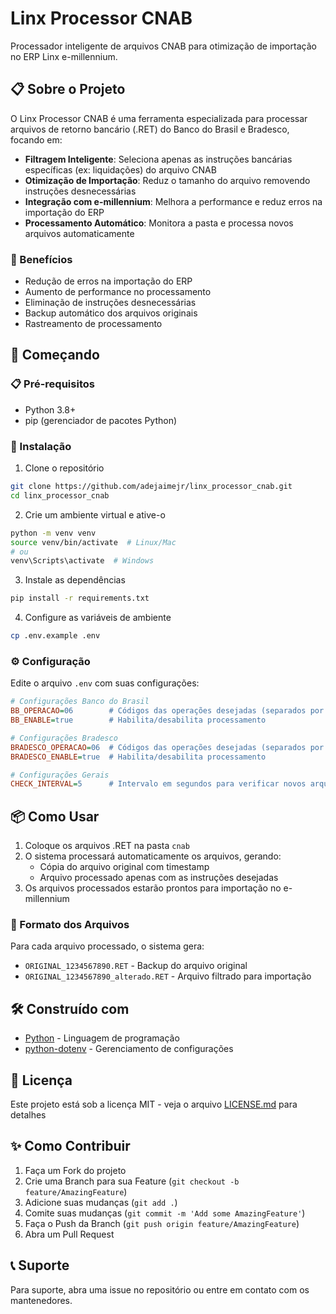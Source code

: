 # Linx Processor CNAB

Processador inteligente de arquivos CNAB para otimização de importação no ERP Linx e-millennium.

## 📋 Sobre o Projeto

O Linx Processor CNAB é uma ferramenta especializada para processar arquivos de retorno bancário (.RET) do Banco do Brasil e Bradesco, focando em:

- **Filtragem Inteligente**: Seleciona apenas as instruções bancárias específicas (ex: liquidações) do arquivo CNAB
- **Otimização de Importação**: Reduz o tamanho do arquivo removendo instruções desnecessárias
- **Integração com e-millennium**: Melhora a performance e reduz erros na importação do ERP
- **Processamento Automático**: Monitora a pasta e processa novos arquivos automaticamente

### 🎯 Benefícios

- Redução de erros na importação do ERP
- Aumento de performance no processamento
- Eliminação de instruções desnecessárias
- Backup automático dos arquivos originais
- Rastreamento de processamento

## 🚀 Começando

### 📋 Pré-requisitos

- Python 3.8+
- pip (gerenciador de pacotes Python)

### 🔧 Instalação

1. Clone o repositório
```bash
git clone https://github.com/adejaimejr/linx_processor_cnab.git
cd linx_processor_cnab
```

2. Crie um ambiente virtual e ative-o
```bash
python -m venv venv
source venv/bin/activate  # Linux/Mac
# ou
venv\Scripts\activate  # Windows
```

3. Instale as dependências
```bash
pip install -r requirements.txt
```

4. Configure as variáveis de ambiente
```bash
cp .env.example .env
```

### ⚙️ Configuração

Edite o arquivo `.env` com suas configurações:

```ini
# Configurações Banco do Brasil
BB_OPERACAO=06        # Códigos das operações desejadas (separados por vírgula)
BB_ENABLE=true        # Habilita/desabilita processamento

# Configurações Bradesco
BRADESCO_OPERACAO=06  # Códigos das operações desejadas (separados por vírgula)
BRADESCO_ENABLE=true  # Habilita/desabilita processamento

# Configurações Gerais
CHECK_INTERVAL=5      # Intervalo em segundos para verificar novos arquivos
```

## 📦 Como Usar

1. Coloque os arquivos .RET na pasta `cnab`
2. O sistema processará automaticamente os arquivos, gerando:
   - Cópia do arquivo original com timestamp
   - Arquivo processado apenas com as instruções desejadas
3. Os arquivos processados estarão prontos para importação no e-millennium

### 📄 Formato dos Arquivos

Para cada arquivo processado, o sistema gera:
- `ORIGINAL_1234567890.RET` - Backup do arquivo original
- `ORIGINAL_1234567890_alterado.RET` - Arquivo filtrado para importação

## 🛠️ Construído com

* [Python](https://www.python.org/) - Linguagem de programação
* [python-dotenv](https://pypi.org/project/python-dotenv/) - Gerenciamento de configurações

## 📄 Licença

Este projeto está sob a licença MIT - veja o arquivo [LICENSE.md](LICENSE.md) para detalhes

## ✨ Como Contribuir

1. Faça um Fork do projeto
2. Crie uma Branch para sua Feature (`git checkout -b feature/AmazingFeature`)
3. Adicione suas mudanças (`git add .`)
4. Comite suas mudanças (`git commit -m 'Add some AmazingFeature'`)
5. Faça o Push da Branch (`git push origin feature/AmazingFeature`)
6. Abra um Pull Request

## 📞 Suporte

Para suporte, abra uma issue no repositório ou entre em contato com os mantenedores.
